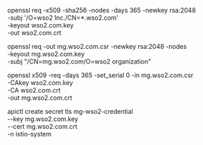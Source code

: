 openssl req -x509 -sha256 -nodes -days 365 -newkey rsa:2048 \
        -subj '/O=wso2 Inc./CN=*.wso2.com' \
        -keyout wso2.com.key \
        -out wso2.com.crt
        
openssl req -out mg.wso2.com.csr -newkey rsa:2048 -nodes \
        -keyout mg.wso2.com.key \
        -subj "/CN=mg.wso2.com/O=wso2 organization"


openssl x509 -req -days 365 -set_serial 0 -in mg.wso2.com.csr \
        -CAkey wso2.com.key \
        -CA wso2.com.crt \
        -out mg.wso2.com.crt

apictl create secret tls mg-wso2-credential \
        --key mg.wso2.com.key \
        --cert mg.wso2.com.crt \
        -n istio-system